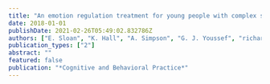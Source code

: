 ```yaml
---
title: "An emotion regulation treatment for young people with complex substance use and mental health issues: A case-series analysis"
date: 2018-01-01
publishDate: 2021-02-26T05:49:02.832786Z
authors: ["E. Sloan", "K. Hall", "A. Simpson", "G. J. Youssef", "richard-moulding", "H. Mildred"]
publication_types: ["2"]
abstract: ""
featured: false
publication: "*Cognitive and Behavioral Practice*"
---
```


